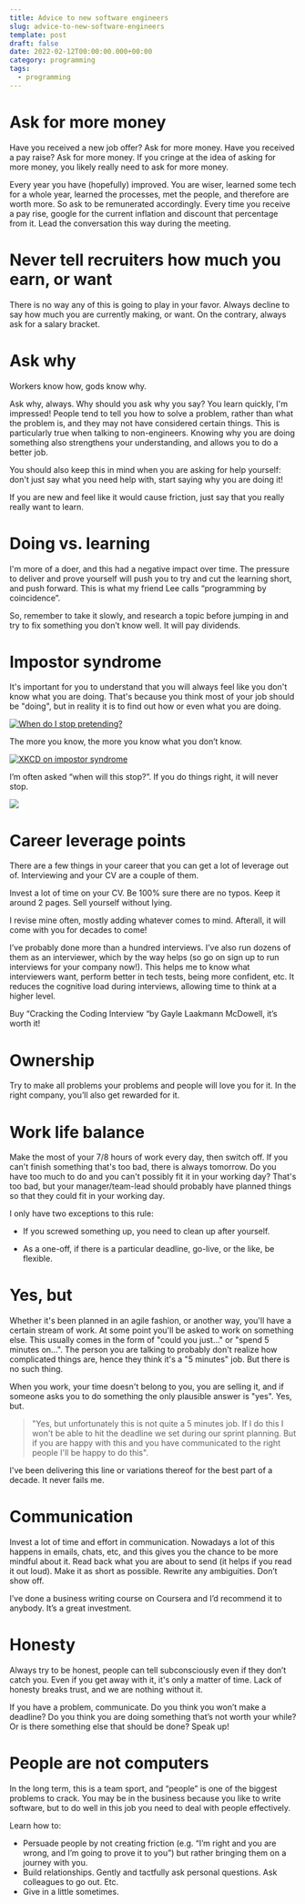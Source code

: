 ```yaml
---
title: Advice to new software engineers
slug: advice-to-new-software-engineers
template: post
draft: false
date: 2022-02-12T00:00:00.000+00:00
category: programming
tags:
  - programming
---
```

# **Ask for more money**

Have you received a new job offer? Ask for more money. Have you received a pay raise? Ask for more money. If you cringe at the idea of asking for more money, you likely really need to ask for more money.

Every year you have (hopefully) improved. You are wiser, learned some tech for a whole year, learned the processes, met the people, and therefore are worth more. So ask to be remunerated accordingly. Every time you receive a pay rise, google for the current inflation and discount that percentage from it. Lead the conversation this way during the meeting.

# **Never tell recruiters how much you earn, or want**

There is no way any of this is going to play in your favor. Always decline to say how much you are currently making, or want. On the contrary, always ask for a salary bracket.

# **Ask why**

Workers know how, gods know why.

Ask why, always. Why should you ask why you say? You learn quickly, I'm impressed! People tend to tell you how to solve a problem, rather than what the problem is, and they may not have considered certain things. This is particularly true when talking to non-engineers. Knowing why you are doing something also strengthens your understanding, and allows you to do a better job.

You should also keep this in mind when you are asking for help yourself: don't just say what you need help with, start saying why you are doing it!

If you are new and feel like it would cause friction, just say that you really really want to learn.

# **Doing vs. learning**

I'm more of a doer, and this had a negative impact over time. The pressure to deliver and prove yourself will push you to try and cut the learning short, and push forward. This is what my friend Lee calls “programming by coincidence”.

So, remember to take it slowly, and research a topic before jumping in and try to fix something you don’t know well. It will pay dividends.

# **Impostor syndrome**

It's important for you to understand that you will always feel like you don't know what you are doing. That's because you think most of your job should be "doing", but in reality it is to find out how or even what you are doing.

[![](https://i.kym-cdn.com/photos/images/original/001/652/030/c47.png "When do I stop pretending?")](https://knowyourmeme.com/photos/1652030-2meirl4meirl)

The more you know, the more you know what you don’t know.

[![](https://imgs.xkcd.com/comics/impostor_syndrome_2x.png "XKCD on impostor syndrome")](https://xkcd.com/1954/)

I’m often asked “when will this stop?”. If you do things right, it will never stop.

[![](https://pbs.twimg.com/media/FEKWJr6XwAM3dRb?format=jpg&name=orig)](https://twitter.com/adammgrant/status/1459894544884015113)

# **Career leverage points**

There are a few things in your career that you can get a lot of leverage out of. Interviewing and your CV are a couple of them.

Invest a lot of time on your CV. Be 100% sure there are no typos. Keep it around 2 pages. Sell yourself without lying.

I revise mine often, mostly adding whatever comes to mind. Afterall, it will come with you for decades to come!

I’ve probably done more than a hundred interviews. I’ve also run dozens of them as an interviewer, which by the way helps (so go on sign up to run interviews for your company now!). This helps me to know what interviewers want, perform better in tech tests, being more confident, etc. It reduces the cognitive load during interviews, allowing time to think at a higher level.

Buy “Cracking the Coding Interview “by Gayle Laakmann McDowell, it’s worth it!

# **Ownership**

Try to make all problems your problems and people will love you for it. In the right company, you’ll also get rewarded for it.

# **Work life balance**

Make the most of your 7/8 hours of work every day, then switch off. If you can't finish something that's too bad, there is always tomorrow. Do you have too much to do and you can't possibly fit it in your working day? That's too bad, but your manager/team-lead should probably have planned things so that they could fit in your working day.

I only have two exceptions to this rule:

- If you screwed something up, you need to clean up after yourself.

- As a one-off, if there is a particular deadline, go-live, or the like, be flexible.

# **Yes, but**

Whether it's been planned in an agile fashion, or another way, you'll have a certain stream of work. At some point you'll be asked to work on something else. This usually comes in the form of "could you just..." or "spend 5 minutes on...". The person you are talking to probably don't realize how complicated things are, hence they think it's a "5 minutes" job. But there is no such thing.

When you work, your time doesn't belong to you, you are selling it, and if someone asks you to do something the only plausible answer is "yes". Yes, but.

> "Yes, but unfortunately this is not quite a 5 minutes job. If I do this I won't be able to hit the deadline we set during our sprint planning. But if you are happy with this and you have communicated to the right people I'll be happy to do this".

I've been delivering this line or variations thereof for the best part of a decade. It never fails me.

# **Communication**

Invest a lot of time and effort in communication. Nowadays a lot of this happens in emails, chats, etc, and this gives you the chance to be more mindful about it. Read back what you are about to send (it helps if you read it out loud). Make it as short as possible. Rewrite any ambiguities. Don’t show off.

I’ve done a business writing course on Coursera and I’d recommend it to anybody. It’s a great investment.

# **Honesty**

Always try to be honest, people can tell subconsciously even if they don’t catch you. Even if you get away with it, it's only a matter of time. Lack of honesty breaks trust, and we are nothing without it.

If you have a problem, communicate. Do you think you won’t make a deadline? Do you think you are doing something that’s not worth your while? Or is there something else that should be done? Speak up!

# **People are not computers**

In the long term, this is a team sport, and “people” is one of the biggest problems to crack. You may be in the business because you like to write software, but to do well in this job you need to deal with people effectively.

Learn how to:

- Persuade people by not creating friction (e.g. “I’m right and you are wrong, and I’m going to prove it to you”) but rather bringing them on a journey with you.
- Build relationships. Gently and tactfully ask personal questions. Ask colleagues to go out. Etc.
- Give in a little sometimes.
